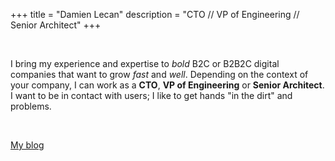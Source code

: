 +++
title = "Damien Lecan"
description = "CTO // VP of Engineering // Senior Architect"
+++

&nbsp;

I bring my experience and expertise to _bold_ B2C or B2B2C digital companies that want to grow _fast_ and _well_.
Depending on the context of your company, I can work as a **CTO**, **VP of Engineering** or **Senior Architect**.
I want to be in contact with users; I like to get hands "in the dirt" and problems.

<div class="container">
  <div class="has-text-centered">
    <p>&nbsp;</p>
    <p class="button">
      <a href="/blog">
        <span class="icon">
          <i class="fas fa-file-alt"></i>
        </span>
        <span>My blog</span>
      </a>
    </p>
  </div>
</div>
